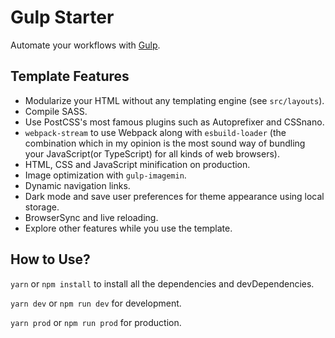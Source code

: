 # Gulp Starter

Automate your workflows with [Gulp](https://gulpjs.com/).

## Template Features

- Modularize your HTML without any templating engine (see `src/layouts`).
- Compile SASS.
- Use PostCSS's most famous plugins such as Autoprefixer and CSSnano.
- `webpack-stream` to use Webpack along with `esbuild-loader` (the combination which in my opinion is the most sound way of bundling your JavaScript(or TypeScript) for all kinds of web browsers).
- HTML, CSS and JavaScript minification on production.
- Image optimization with `gulp-imagemin`.
- Dynamic navigation links.
- Dark mode and save user preferences for theme appearance using local storage.
- BrowserSync and live reloading.
- Explore other features while you use the template.

## How to Use?

`yarn` or `npm install` to install all the dependencies and devDependencies.

`yarn dev` or `npm run dev` for development.

`yarn prod` or `npm run prod` for production.